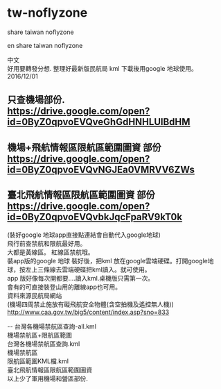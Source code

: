 # tw-noflyzone
share taiwan noflyzone

en
share taiwan noflyzone

中文<br>
好用要轉發分想.
整理好最新版民航局 kml 下載後用google 地球使用。2016/12/01<br>

只查機場部份.<br>
https://drive.google.com/open?id=0ByZ0qpvoEVQveGhGdHNHLUlBdHM
--
機場+飛航情報區限航區範圍圖資 部份<br>
https://drive.google.com/open?id=0ByZ0qpvoEVQvNGJEa0VMRVV6ZWs
--
臺北飛航情報區限航區範圍圖資 部份<br>
https://drive.google.com/open?id=0ByZ0qpvoEVQvbkJqcFpaRV9kT0k
--

(裝好google 地球app直接點連結會自動代入google地球)<br>
飛行前查禁航和限航最好用。<br>
大都是黃線區。 紅線區禁航哦。<br>
裝app版的google 地球 裝好後，把kml 放在google雲端硬碟。打開google地球，按左上三條線去雲端硬碟把kml讀入。就可使用。<br>
app 版好像每次開都要....讀入kml.桌機版只需第一次。<br>
會有的可直接裝登山用的離線app也可用。<br>
資料來源民航局網站<br>
(機場四周禁止施放有礙飛航安全物體(含空拍機及遙控無人機))<br>
http://www.caa.gov.tw/big5/content/index.asp?sno=833<br>


--
台灣各機場禁航區查詢-all.kml<br>
機場禁航區+限航區範圍<br>
台灣各機場禁航區查詢.kml<br>
機場禁航區<br>
限航區範圍KML檔.kml<br>
臺北飛航情報區限航區範圍圖資<br>
以上少了軍用機場和營區部份.<br>
